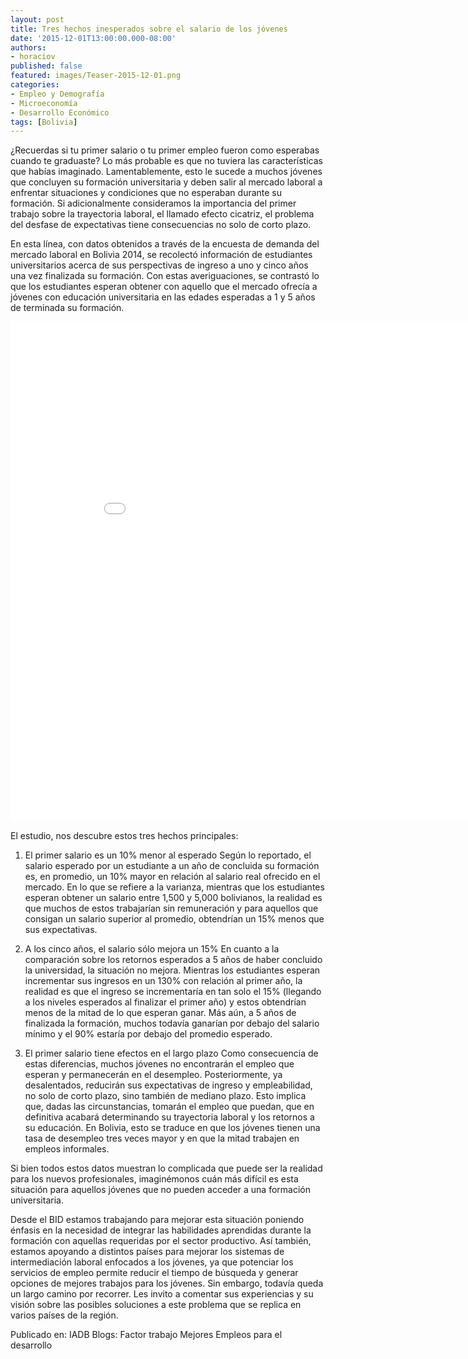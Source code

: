 ```yaml
---
layout: post
title: Tres hechos inesperados sobre el salario de los jóvenes
date: '2015-12-01T13:00:00.000-08:00'
authors:
- horaciov
published: false
featured: images/Teaser-2015-12-01.png
categories:
- Empleo y Demografía
- Microeconomía
- Desarrollo Económico 
tags: [Bolivia]
---
```


¿Recuerdas si tu primer salario o tu primer empleo fueron como esperabas cuando te graduaste? Lo más probable es que no tuviera las características que habías imaginado. Lamentablemente, esto le sucede a muchos jóvenes que concluyen su formación universitaria y deben salir al mercado laboral a enfrentar situaciones y condiciones que no esperaban durante su formación. Si adicionalmente consideramos la importancia del primer trabajo sobre la trayectoria laboral, el llamado efecto cicatriz, el problema del desfase de expectativas tiene consecuencias no solo de corto plazo.

En esta línea, con datos obtenidos a través de la encuesta de demanda del mercado laboral en Bolivia 2014, se recolectó información de estudiantes universitarios acerca de sus perspectivas de ingreso a uno y cinco años una vez finalizada su formación. Con estas averiguaciones, se contrastó lo que los estudiantes esperan obtener con aquello que el mercado ofrecía a jóvenes con educación universitaria en las edades esperadas a 1 y 5 años de terminada su formación.

<iframe width="900" height="800" frameborder="0" scrolling="no" src="//plot.ly/~pcubaborda/501.embed"></iframe>

El estudio, nos descubre estos tres hechos principales:

1. El primer salario es un 10% menor al esperado
Según lo reportado, el salario esperado por un estudiante a un año de concluida su formación es, en promedio, un 10% mayor en relación al salario real ofrecido en el mercado. En lo que se refiere a la varianza, mientras que los estudiantes esperan obtener un salario entre 1,500 y 5,000 bolivianos, la realidad es que muchos de estos trabajarían sin remuneración y para aquellos que consigan un salario superior al promedio, obtendrían un 15% menos que sus expectativas.

2. A los cinco años, el salario sólo mejora un 15%
En cuanto a la comparación sobre los retornos esperados a 5 años de haber concluido la universidad, la situación no mejora. Mientras los estudiantes esperan incrementar sus ingresos en un 130% con relación al primer año, la realidad es que el ingreso se incrementaría en tan solo el 15% (llegando a los niveles esperados al finalizar el primer año) y estos obtendrían menos de la mitad de lo que esperan ganar. Más aún, a 5 años de finalizada la formación, muchos todavía ganarían por debajo del salario mínimo y el 90% estaría por debajo del promedio esperado.

3. El primer salario tiene efectos en el largo plazo
Como consecuencia de estas diferencias, muchos jóvenes no encontrarán el empleo que esperan y permanecerán en el desempleo. Posteriormente, ya desalentados, reducirán sus expectativas de ingreso y empleabilidad, no solo de corto plazo, sino también de mediano plazo. Esto implica que, dadas las circunstancias, tomarán el empleo que puedan, que en definitiva acabará determinando su trayectoria laboral y los retornos a su educación. En Bolivia, esto se traduce en que los jóvenes tienen una tasa de desempleo tres veces mayor y en que la mitad trabajen en empleos informales.

Si bien todos estos datos muestran lo complicada que puede ser la realidad para los nuevos profesionales, imaginémonos cuán más difícil es esta situación para aquellos jóvenes que no pueden acceder a una formación universitaria.

Desde el BID estamos trabajando para mejorar esta situación poniendo énfasis en la necesidad de integrar las habilidades aprendidas durante la formación con aquellas requeridas por el sector productivo. Así también, estamos apoyando a distintos países para mejorar los sistemas de intermediación laboral enfocados a los jóvenes, ya que potenciar los servicios de empleo permite reducir el tiempo de búsqueda y generar opciones de mejores trabajos para los jóvenes. Sin embargo, todavía queda un largo camino por recorrer. Les invito a comentar sus experiencias y su visión sobre las posibles soluciones a este problema que se replica en varios países de la región.

Publicado en: IADB Blogs: Factor trabajo Mejores Empleos para el desarrollo
